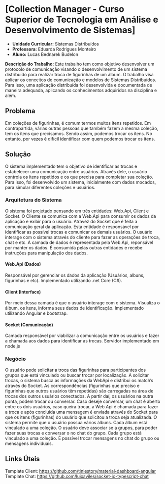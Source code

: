 # [Collection Manager - Curso Superior de Tecnologia em Análise e Desenvolvimento de Sistemas]

+ **Unidade Curricular:** Sistemas Distribuídos
+ **Professora:** Eduarda Rodrigues Monteiro
+ **Aluno:** Lucas Bednarek Budelon

**Descrição do Trabalho:** Este trabalho tem como objetivo desenvolver um protocolo de comunicação visando o desenvolvimento de um sistema distribuído para realizar troca de figurinhas de um álbum. 
O trabalho visa aplicar os conceitos de comunicação e modelos de Sistemas Distribuídos. 
Para isso, uma aplicação distribuída foi desenvolvida e documentada de maneira adequada, aplicando os conhecimentos adquiridos na disciplina e além.


## Problema
Em coleções de figurinhas, é comum termos muitos itens repetidos. 
Em contrapartida, várias outras pessoas que também fazem a mesma coleção, tem os itens que precisamos. 
Sendo assim, podemos trocar os itens. No entanto, por vezes é difícil identificar com quem podemos trocar os itens.

## Solução
O sistema implementado tem o objetivo de identificar as trocas e estabelecer uma comunicação entre usuários. 
Através dele, o usuário controla os itens repetidos e os que precisa para completar sua coleção. 
Para isso, foi desenvolvido um sistema, inicialmente com dados mocados, para simular diferentes coleções e usuários.

### Arquitetura do Sistema
O sistema foi projetado pensando em três entidades: Web.Api, Client e Socket.
O Cliente se comunica com a Web.Api para consumir os dados da aplicação e exibir para o usuário.
Atravez do Socket que é feita a comunicação geral da aplicação. Esta entidade é responsável por identificar as possível trocas e comunicar os demais usuários.
O usuário interage com o sistema através do cliente para fazer as operações de troca, chat e etc.
A camada de dados é representada pela Web.Api, reponsável por manter os dados. É consumida pelas outras entidades e recebe instruções para manipulação dos dados.


#### Web.Api (Dados) 
Responsável por gerenciar os dados da aplicação (Usuários, albuns, figurinhas e etc). 
Implementado utilizando .net Core (C#).

#### Client (Interface)
Por meio dessa camada é que o usuário interage com o sistema. 
Visualiza o álbum, os itens, informa seus dados de identificação. 
Implementado utilizando Angular e bootstrap.

#### Socket (Comunicação)
Camada responsável por viabilizar a comunicação entre os usuários e fazer a chamada aos dados para identificar as trocas. 
Servidor implementado em node.js

### Negócio
O usuário pode solicitar a troca das figurinhas para participantes dos grupos que está vinculado ou buscar trocar por localização.
A solicitar trocas, o sistema busca as informações da WebApi e distribui os match’s através do Socket. 
As correspondências (figurinhas que preciso e figurinhas que outros usuários têm repetidas) são carregadas na área de trocas dos outros usuários conectados. 
A partir daí, os usuários na outra ponta, podem trocar ou conversar. 
Caso deseje conversar, um chat é aberto entre os dois usuários, caso queira trocar, a Web.Api é chamada para fazer a troca e após concluída uma mensagem é enviada através do Socket para que os itens (figurinhas) do usuário que solicitou a troca seja atualizada.
O sistema permite que o usuário possua vários álbuns. Cada álbum está vinculado a uma coleção. 
O usuário deve associar se a grupos, para poder fazer suas trocas e conversar o no chat do grupo. 
Cada grupo está vinculado a uma coleção. É possível trocar mensagens no chat do grupo ou mensagens individuais.

## Links Úteis

Template Client: <https://github.com/tiniestory/material-dashboard-angular>
Template Chat: <https://github.com/luixaviles/socket-io-typescript-chat>